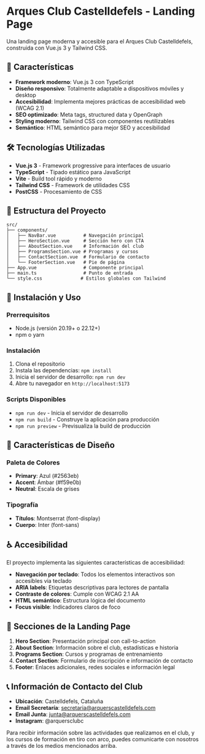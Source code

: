 # Arques Club Castelldefels - Landing Page

Una landing page moderna y accesible para el Arques Club Castelldefels, construida con Vue.js 3 y Tailwind CSS.

## 🏹 Características

- **Framework moderno**: Vue.js 3 con TypeScript
- **Diseño responsivo**: Totalmente adaptable a dispositivos móviles y desktop
- **Accesibilidad**: Implementa mejores prácticas de accesibilidad web (WCAG 2.1)
- **SEO optimizado**: Meta tags, structured data y OpenGraph
- **Styling moderno**: Tailwind CSS con componentes reutilizables
- **Semántico**: HTML semántico para mejor SEO y accesibilidad

## 🛠️ Tecnologías Utilizadas

- **Vue.js 3** - Framework progressive para interfaces de usuario
- **TypeScript** - Tipado estático para JavaScript
- **Vite** - Build tool rápido y moderno
- **Tailwind CSS** - Framework de utilidades CSS
- **PostCSS** - Procesamiento de CSS

## 📁 Estructura del Proyecto

```
src/
├── components/
│   ├── NavBar.vue          # Navegación principal
│   ├── HeroSection.vue     # Sección hero con CTA
│   ├── AboutSection.vue    # Información del club
│   ├── ProgramsSection.vue # Programas y cursos
│   ├── ContactSection.vue  # Formulario de contacto
│   └── FooterSection.vue   # Pie de página
├── App.vue                 # Componente principal
├── main.ts                 # Punto de entrada
└── style.css              # Estilos globales con Tailwind
```

## 🚀 Instalación y Uso

### Prerrequisitos

- Node.js (versión 20.19+ o 22.12+)
- npm o yarn

### Instalación

1. Clona el repositorio
2. Instala las dependencias: `npm install`
3. Inicia el servidor de desarrollo: `npm run dev`
4. Abre tu navegador en `http://localhost:5173`

### Scripts Disponibles

- `npm run dev` - Inicia el servidor de desarrollo
- `npm run build` - Construye la aplicación para producción
- `npm run preview` - Previsualiza la build de producción

## 🎨 Características de Diseño

### Paleta de Colores
- **Primary**: Azul (#2563eb)
- **Accent**: Ámbar (#f59e0b)
- **Neutral**: Escala de grises

### Tipografía
- **Títulos**: Montserrat (font-display)
- **Cuerpo**: Inter (font-sans)

## ♿ Accesibilidad

El proyecto implementa las siguientes características de accesibilidad:

- **Navegación por teclado**: Todos los elementos interactivos son accesibles via teclado
- **ARIA labels**: Etiquetas descriptivas para lectores de pantalla
- **Contraste de colores**: Cumple con WCAG 2.1 AA
- **HTML semántico**: Estructura lógica del documento
- **Focus visible**: Indicadores claros de foco

## 📱 Secciones de la Landing Page

1. **Hero Section**: Presentación principal con call-to-action
2. **About Section**: Información sobre el club, estadísticas e historia
3. **Programs Section**: Cursos y programas de entrenamiento
4. **Contact Section**: Formulario de inscripción e información de contacto
5. **Footer**: Enlaces adicionales, redes sociales e información legal

## 📞 Información de Contacto del Club

- **Ubicación**: Castelldefels, Cataluña
- **Email Secretaría**: secretaria@arquerscastelldefels.com
- **Email Junta**: junta@arquerscastelldefels.com
- **Instagram**: @arquersclubc

Para recibir información sobre las actividades que realizamos en el club, y los cursos de formación en tiro con arco, puedes comunicarte con nosotros a través de los medios mencionados arriba.